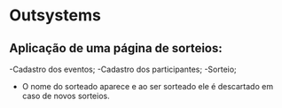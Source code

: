 # Outsystems

## Aplicação de uma página de sorteios:

-Cadastro dos eventos;
-Cadastro dos participantes;
-Sorteio;
- O nome do sorteado aparece e ao ser sorteado ele é descartado em caso de novos sorteios.

